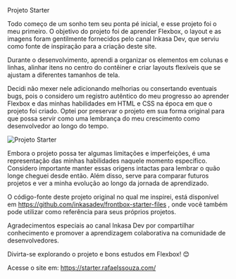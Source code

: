 Projeto Starter

Todo começo de um sonho tem seu ponta pé inicial, e esse projeto foi o meu primeiro. O objetivo do projeto foi de aprender Flexbox, o layout e as imagens foram gentilmente fornecidos pelo canal Inkasa Dev, que serviu como fonte de inspiração para a criação deste site.

Durante o desenvolvimento, aprendi a organizar os elementos em colunas e linhas, alinhar itens no centro do contêiner e criar layouts flexíveis que se ajustam a diferentes tamanhos de tela.

Decidi não mexer nele adicionando melhorias ou consertando eventuais bugs, pois o considero um registro autêntico do meu progresso ao aprender Flexbox e das minhas habilidades em HTML e CSS na época em que o projeto foi criado. Optei por preservar o projeto em sua forma original para que possa servir como uma lembrança do meu crescimento como desenvolvedor ao longo do tempo.

![Projeto Starter](https://github.com/RafaaKing/Projeto-Starter/assets/138323110/1a2ecc94-9f8d-4595-b9bc-e93972afe96c)

Embora o projeto possa ter algumas limitações e imperfeições, é uma representação das minhas habilidades naquele momento específico. Considero importante manter essas origens intactas para lembrar o quão longe cheguei desde então. Além disso,  serve para comparar futuros projetos e ver a minha evolução ao longo da jornada de aprendizado.

O código-fonte deste projeto original no qual me inspirei, está disponível em https://github.com/inkasadev/frontbox-starter-files , onde você também pode utilizar como referência para seus próprios projetos.

Agradecimentos especiais ao canal Inkasa Dev por compartilhar conhecimento e promover a aprendizagem colaborativa na comunidade de desenvolvedores.

Divirta-se explorando o projeto e bons estudos em Flexbox! 😊

Acesse o site em: https://starter.rafaelssouza.com/
